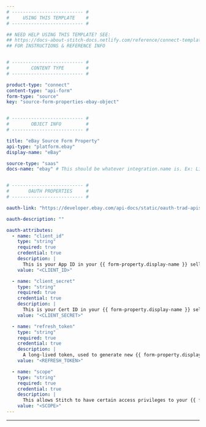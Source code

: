 ```yaml
---
# -------------------------- #
#     USING THIS TEMPLATE    #
# -------------------------- #

## NEED HELP USING THIS TEMPLATE? SEE:
## https://docs-about-stitch-docs.netlify.com/reference/connect-templates/destination-form-property/
## FOR INSTRUCTIONS & REFERENCE INFO


# -------------------------- #
#        CONTENT TYPE        #
# -------------------------- #

product-type: "connect"
content-type: "api-form"
form-type: "source"
key: "source-form-properties-ebay-object"


# -------------------------- #
#        OBJECT INFO         #
# -------------------------- #

title: "eBay Source Form Property"
api-type: "platform.ebay"
display-name: "eBay"

source-type: "saas"
docs-name: "ebay" # This should be whatever integration.name is. Ex: LinkedIn Ads is linkedin-ads


# -------------------------- #
#       OAUTH PROPERTIES     #
# -------------------------- #

oauth-link: "https://developer.ebay.com/api-docs/static/oauth-trad-apis.html"

oauth-description: ""

oauth-attributes:
  - name: "client_id"
    type: "string"
    required: true
    credential: true
    description: |
      This is your App ID in your {{ form-property.display-name }} seller account.
    value: "<CLIENT_ID>"

  - name: "client_secret"
    type: "string"
    required: true
    credential: true
    description: |
      This is your Cert ID in your {{ form-property.display-name }} seller account.
    value: "<CLIENT_SECRET>"

  - name: "refresh_token"
    type: "string"
    required: true
    credential: true
    description: |
      A long-lived token, used to generate new {{ form-property.display-name }} access tokens when old ones expire.
    value: "<REFRESH_TOKEN>"

  - name: "scope"
    type: "string"
    required: true
    credential: true
    description: |
      This allows Stitch to have certain access privileges to your {{ form-property.display-name }} sales data.
    value: "<SCOPE>"
---     
```

---
